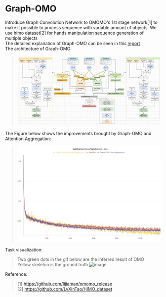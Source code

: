 # Graph-OMO

Introduce Graph Convolution Network to OMOMO's 1st stage network[1] to make it possible to process sequence with variable amount of objects. We use himo dataset[2] for hands manipulation sequence generation of multiple objects  
The detailed explanation of Graph-OMO can be seen in this [report](https://github.com/Hongboooooo/Graph-OMO/blob/main/PracticalReport_Hongbo.pdf)  
The architecture of Graph-OMO: 
>  ![image](https://github.com/Hongboooooo/Graph-OMO/blob/main/GOMO_Pipeline.png)

The Figure below shows the improvements brought by Graph-OMO and Attention Aggregation:  
>  ![image](https://github.com/Hongboooooo/Graph-OMO/blob/main/Graph-OMO_Curves_3.png)

Task visualization:  
> Two green dots in the gif below are the inferred result of OMO  
> Yellow skeleton is the ground truth
![image](https://github.com/Hongboooooo/Graph-OMO/blob/main/omo-himo.gif)

Reference:  
> [1] https://github.com/lijiaman/omomo_release  
> [2] https://github.com/LvXinTao/HIMO_dataset


